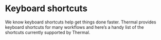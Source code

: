 # Keyboard shortcuts

We know keyboard shortcuts help get things done faster. Thermal provides keyboard shortcuts for many workflows and here’s a handy list of the shortcuts currently supported by Thermal.
